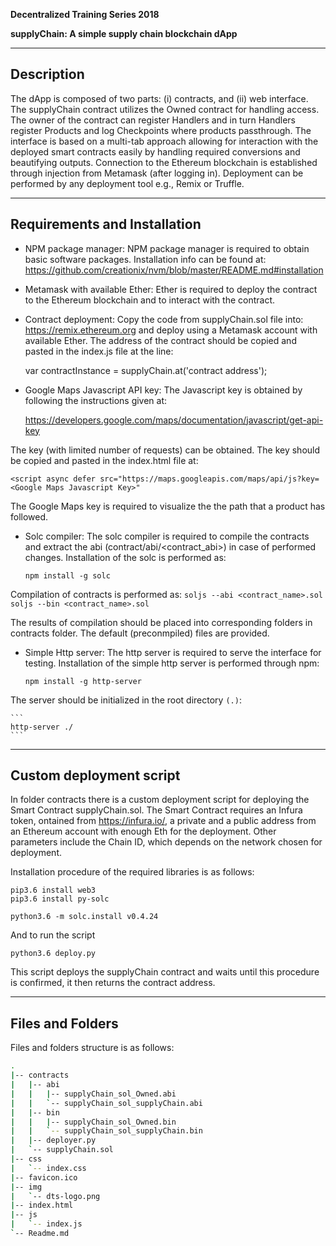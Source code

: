 
**Decentralized Training Series 2018**

**supplyChain: A simple supply chain blockchain dApp**


---------------
Description
---------------

The dApp is composed of two parts: (i) contracts, and (ii) web interface. The supplyChain contract utilizes the Owned contract for handling access. The owner of the contract can register Handlers and in turn Handlers register Products and log Checkpoints where products passthrough. 
The interface is based on a multi-tab approach allowing for interaction with the deployed smart contracts easily by handling required conversions and beautifying outputs. Connection to the Ethereum blockchain is established through injection from Metamask (after logging in). Deployment can be performed by any deployment tool e.g., Remix or Truffle.

---------------
Requirements and Installation
---------------

- NPM package manager: NPM package manager is required to obtain basic software packages. Installation info can be found at:
	https://github.com/creationix/nvm/blob/master/README.md#installation

- Metamask with available Ether: Ether is required to deploy the contract to the Ethereum blockchain and to interact with the contract.

- Contract deployment: Copy the code from supplyChain.sol file into:
	https://remix.ethereum.org
and deploy using a Metamask account with available Ether. The address of the contract should be copied and pasted in the index.js file at the line:
	
	var contractInstance = supplyChain.at('contract address');

- Google Maps Javascript API key: The Javascript key is obtained by following the instructions given at:

	https://developers.google.com/maps/documentation/javascript/get-api-key

The key (with limited number of requests) can be obtained. The key should be copied and pasted in the index.html file at:

	<script async defer src="https://maps.googleapis.com/maps/api/js?key=<Google Maps Javascript Key>"
	
The Google Maps key is required to visualize the the path that a product has followed.

- Solc compiler: The solc compiler is required to compile the contracts and extract the abi (contract/abi/<contract_abi>) in case of performed changes. Installation of the solc is performed as: 
	
	```
	npm install -g solc
	```	
Compilation of contracts is performed as:
	```
	soljs --abi <contract_name>.sol
	soljs --bin <contract_name>.sol
	```
	
The results of compilation should be placed into corresponding folders in contracts folder. The default (preconmpiled) files are provided.

- Simple Http server: The http server is required to serve the interface for testing. Installation of the simple http server is performed through npm:

	```
	npm install -g http-server
	```
	
The server should be initialized in the root directory `(.)`:

	```
	http-server ./
	```
---------------
Custom deployment script
---------------

In folder contracts there is a custom deployment script for deploying the Smart Contract supplyChain.sol. The Smart Contract requires an Infura token, ontained from https://infura.io/, a private and a public address from an Ethereum account with enough Eth for the deployment. Other parameters include the Chain ID, which depends on the network chosen for deployment.

Installation procedure of the required libraries is as follows:

```
pip3.6 install web3
pip3.6 install py-solc

python3.6 -m solc.install v0.4.24
```

And to run the script

```
python3.6 deploy.py
```

This script deploys the supplyChain contract and waits until this procedure is confirmed, it then returns the contract address.

---------------
Files and Folders
---------------

Files and folders structure is as follows:


```bash
.
|-- contracts
|   |-- abi
|   |   |-- supplyChain_sol_Owned.abi
|   |   `-- supplyChain_sol_supplyChain.abi
|   |-- bin
|   |   |-- supplyChain_sol_Owned.bin
|   |   `-- supplyChain_sol_supplyChain.bin
|   |-- deployer.py
|   `-- supplyChain.sol
|-- css
|   `-- index.css
|-- favicon.ico
|-- img
|   `-- dts-logo.png
|-- index.html
|-- js
|   `-- index.js
`-- Readme.md
```
